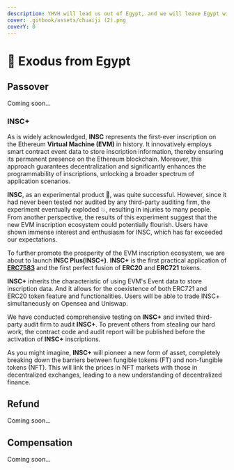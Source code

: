 ```yaml
---
description: YHVH will lead us out of Egypt, and we will leave Egypt with gold.
cover: .gitbook/assets/chuaiji (2).png
coverY: 0
---
```


# 👣 Exodus from Egypt

## Passover

Coming soon...



### INSC+

As is widely acknowledged, **INSC** represents the first-ever inscription on the Ethereum **Virtual Machine (EVM)** in history. It innovatively employs smart contract event data to store inscription information, thereby ensuring its permanent presence on the Ethereum blockchain. Moreover, this approach guarantees decentralization and significantly enhances the programmability of inscriptions, unlocking a broader spectrum of application scenarios.

**INSC**, as an experimental product 🧪, was quite successful. However, since it had never been tested nor audited by any third-party auditing firm, the experiment eventually exploded 💥, resulting in injuries to many people. From another perspective, the results of this experiment suggest that the new EVM inscription ecosystem could potentially flourish. Users have shown immense interest and enthusiasm for INSC, which has far exceeded our expectations.&#x20;



To further promote the prosperity of the EVM inscription ecosystem, we are about to launch **INSC Plus(INSC+)**. **INSC+** is the first practical application of [**ERC7583**](https://github.com/insevm/ERCs/blob/master/ERCS/erc-7583.md) and the first perfect fusion of **ERC20** and **ERC721** tokens.

**INSC+** inherits the characteristic of using EVM's Event data to store inscription data. And it allows for the coexistence of both ERC721 and ERC20 token feature and functionalities. Users will be able to trade INSC+ simultaneously on Opensea and Uniswap.

We have conducted comprehensive testing on **INSC+** and invited third-party audit firm to audit **INSC+**. To prevent others from stealing our hard work, the contract code and audit report will be published before the activation of **INSC+** inscriptions.

As you might imagine, **INSC+** will pioneer a new form of asset, completely breaking down the barriers between fungible tokens (FT) and non-fungible tokens (NFT). This will link the prices in NFT markets with those in decentralized exchanges, leading to a new understanding of decentralized finance.

## Refund

Coming soon...



## Compensation

Coming soon...

